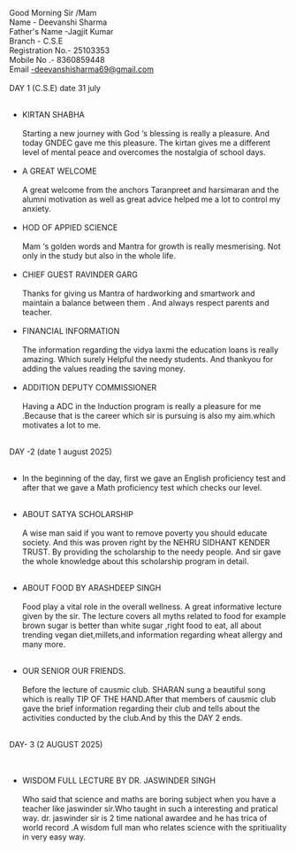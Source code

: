 Good Morning Sir /Mam <br>
Name - Deevanshi Sharma <br>
Father's Name -Jagjit Kumar<br> 
Branch - C.S.E <br>
Registration No.- 25103353 <br>
Mobile No .- 8360859448 <br>
Email -deevanshisharma69@gmail.com <br> <br> 
DAY 1 (C.S.E) date 31 july<br> <br> 
* KIRTAN SHABHA <br> <br>
Starting a new journey with God ‘s blessing is really a pleasure. And today GNDEC gave me this pleasure. The kirtan gives me a different level of mental peace and overcomes the nostalgia of school days. <br><br>
* A GREAT WELCOME <br> <br>
A great welcome from the anchors Taranpreet and harsimaran and the alumni motivation as well as great advice helped me a lot to control my anxiety.<br> <br>
* HOD OF APPIED SCIENCE <br> <br>
Mam ‘s golden words and Mantra for growth is really mesmerising. Not only in the study but also in the whole life. <br> <br>
* CHIEF GUEST RAVINDER GARG <br> <br>
Thanks for giving us Mantra of hardworking and smartwork and maintain a balance between them . And always respect parents and teacher. <br> <br>
* FINANCIAL INFORMATION <br> <br>
The information regarding the vidya laxmi the education loans is really amazing. Which surely Helpful the needy students. And thankyou for adding the values reading the saving money.<br> <br>
* ADDITION DEPUTY COMMISSIONER <br><br>
Having a ADC in the Induction program is really a pleasure for me .Because that is the career which sir is pursuing is also my aim.which motivates a lot to me. <br> <br>

DAY -2 (date 1 august 2025)<br><br>
* In the beginning of the day, first we gave an English proficiency test and after that we gave a Math proficiency test which checks our level.<br> <br>
* ABOUT SATYA SCHOLARSHIP <br> <br>
A wise man said if you want to remove poverty you should educate society. And this was proven right by the NEHRU SIDHANT KENDER TRUST. By providing the scholarship to the needy people. And sir gave the whole knowledge about this scholarship program in detail. <br> <br>

* ABOUT FOOD BY ARASHDEEP SINGH <br> <br>
Food play a vital role in the overall wellness. A great informative lecture given by the sir. The lecture covers all myths related to food for example brown sugar is better than white sugar  ,right food to eat, all about trending vegan diet,millets,and information regarding wheat allergy and many more.<br> <br>
* OUR SENIOR OUR FRIENDS. <br> <br>
Before the lecture of causmic club. SHARAN sung a beautiful song which is really TIP OF THE HAND.After that members of causmic club gave the brief information regarding their club and tells about the activities conducted by the club.And by this the DAY 2 ends.<br> <br>

DAY- 3 (2 AUGUST 2025) <br> <br> <br>
* WISDOM FULL LECTURE BY DR. JASWINDER SINGH <br> <br>
Who said that science and maths are boring subject when you have a teacher like jaswinder sir.Who taught in such a interesting and pratical way. dr. jaswinder sir is 2 time national awardee and he has trica of world record .A wisdom full man who relates science with the spritiuality in very easy way.



































